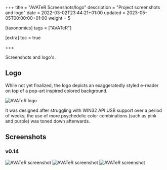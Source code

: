 +++
title = "AVATeR Screenshots/logo"
description = "Project screenshots and logo"
date = 2022-03-02T23:44:21+01:00
updated = 2023-05-05T00:00:00+01:00
weight = 5

[taxonomies]
tags = ["AVATeR"]

[extra]
toc = true

+++

Screenshots and logo's.

<!-- more -->

## Logo

While not yet finalized, the logo depicts an exaggeratedly styled e-reader on top of a pop-art inspired colored background.

![AVATeR logo](/images/logo-avater.png)

It was designed after struggling with WIN32 API USB support over a period of weeks; the use of more psychedelic color combinations (such as pink and purple) was toned down afterwards.

## Screenshots

### v0.14
![AVATeR screenshot](/files/avater/screenshots/avater-screenshot-0.14-1.png)
![AVATeR screenshot](/files/avater/screenshots/avater-screenshot-0.14-2.png)
![AVATeR screenshot](/files/avater/screenshots/avater-screenshot-0.14-3.png)
